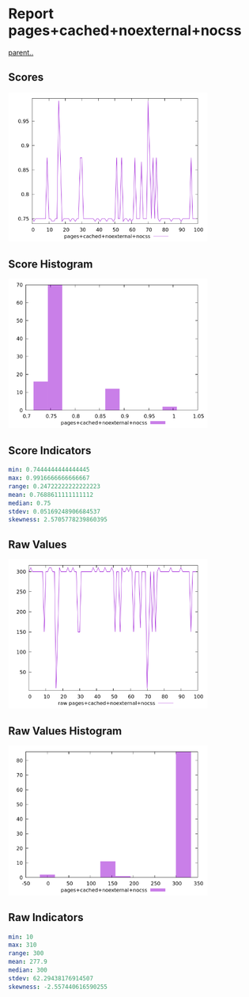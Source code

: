 # Report pages+cached+noexternal+nocss

[parent..](./..)  


## Scores

![score](./score.png)  

## Score Histogram

![hist](./hist.png)  

## Score Indicators

```yaml
min: 0.7444444444444445
max: 0.9916666666666667
range: 0.24722222222222223
mean: 0.7688611111111112
median: 0.75
stdev: 0.05169248906684537
skewness: 2.5705778239860395

```

## Raw Values

![raw](./raw.png)  

## Raw Values Histogram

![raw hist](./raw_hist.png)  

## Raw Indicators

```yaml
min: 10
max: 310
range: 300
mean: 277.9
median: 300
stdev: 62.29438176914507
skewness: -2.557440616590255

```

<style>
  img {
    max-width: 80%;
  }
</style>
      
